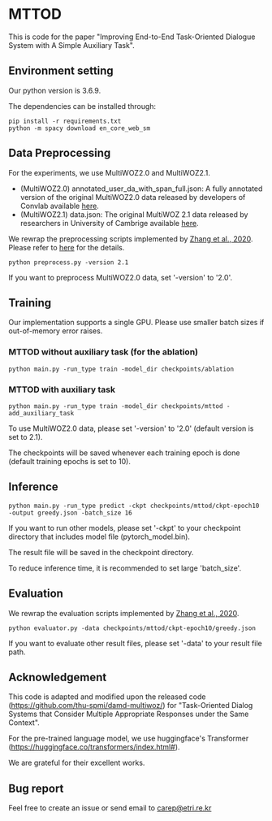 # MTTOD

This is code for the paper "Improving End-to-End Task-Oriented Dialogue System with A Simple Auxiliary Task".

## Environment setting

Our python version is 3.6.9.

The dependencies can be installed through:

```
pip install -r requirements.txt
python -m spacy download en_core_web_sm
```

## Data Preprocessing

For the experiments, we use MultiWOZ2.0 and MultiWOZ2.1.
- (MultiWOZ2.0) annotated_user_da_with_span_full.json: A fully annotated version of the original MultiWOZ2.0 data released by developers of Convlab available [here](https://github.com/ConvLab/ConvLab/tree/master/data/multiwoz/annotation).
- (MultiWOZ2.1) data.json: The original MultiWOZ 2.1 data released by researchers in University of Cambrige available [here](https://github.com/budzianowski/multiwoz/tree/master/data).

We rewrap the preprocessing scripts implemented by [Zhang et al., 2020](https://arxiv.org/abs/1911.10484). Please refer to [here](https://github.com/thu-spmi/damd-multiwoz/blob/master/data/multi-woz/README.md) for the details.

```
python preprocess.py -version 2.1
```

If you want to preprocess MultiWOZ2.0 data, set '-version' to '2.0'.

## Training

Our implementation supports a single GPU. Please use smaller batch sizes if out-of-memory error raises.

### MTTOD without auxiliary task (for the ablation)
```
python main.py -run_type train -model_dir checkpoints/ablation
```

### MTTOD with auxiliary task
```
python main.py -run_type train -model_dir checkpoints/mttod -add_auxiliary_task
```

To use MultiWOZ2.0 data, please set '-version' to '2.0' (default version is set to 2.1).

The checkpoints will be saved whenever each training epoch is done (default training epochs is set to 10).

## Inference

```
python main.py -run_type predict -ckpt checkpoints/mttod/ckpt-epoch10 -output greedy.json -batch_size 16
```

If you want to run other models, please set '-ckpt' to your checkpoint directory that includes model file (pytorch_model.bin).

The result file will be saved in the checkpoint directory.

To reduce inference time, it is recommended to set large 'batch_size'.

## Evaluation

We rewrap the evaluation scripts implemented by [Zhang et al., 2020](https://arxiv.org/abs/1911.10484).

```
python evaluator.py -data checkpoints/mttod/ckpt-epoch10/greedy.json
```

If you want to evaluate other result files, please set '-data' to your result file path.

## Acknowledgement

This code is adapted and modified upon the released code (https://github.com/thu-spmi/damd-multiwoz/) for "Task-Oriented Dialog Systems that Consider Multiple Appropriate Responses under the Same Context".

For the pre-trained language model, we use huggingface's Transformer (https://huggingface.co/transformers/index.html#).

We are grateful for their excellent works.

## Bug report

Feel free to create an issue or send email to carep@etri.re.kr

